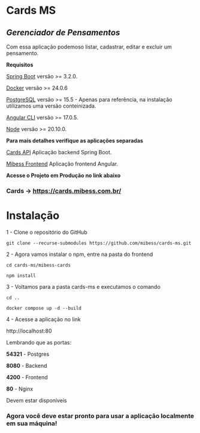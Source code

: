 # Cards MS

## _Gerenciador de Pensamentos_

Com essa aplicação podemoso listar, cadastrar, editar e excluir um pensamento.

**Requisitos**

[Spring Boot](https://start.spring.io/) versão >= 3.2.0.

[Docker](https://www.docker.com/get-started/) versão >= 24.0.6

[PostgreSQL](https://www.postgresql.org/download/) versão >= 15.5 - Apenas para referência, na instalação utilizamos uma versão conteinizada.

[Angular CLI](https://angular.dev/) versão >= 17.0.5.

[Node](https://nodejs.org/en) versão >= 20.10.0.

**Para mais detalhes verifique as aplicações separadas**

[Cards API](https://github.com/mibess/card-api) Aplicação backend Spring Boot.

[Mibess Frontend](https://github.com/mibess/mibess-cards) Aplicação frontend Angular.

**Acesse o Projeto em Produção no link abaixo**

### Cards -> https://cards.mibess.com.br/

# Instalação

1 - Clone o repositório do GitHub

```
git clone --recurse-submodules https://github.com/mibess/cards-ms.git
```

2 - Agora vamos instalar o npm, entre na pasta do frontend

```
cd cards-ms/mibess-cards
```

```
npm install
```

3 - Voltamos para a pasta cards-ms e executamos o comando

```
cd ..
```

```
docker compose up -d --build
```

4 - Acesse a aplicação no link

http://localhost:80

Lembrando que as portas:

**54321** - Postgres

**8080** - Backend

**4200** - Frontend

**80** - Nginx

Devem estar disponíveis

### Agora você deve estar pronto para usar a aplicação localmente em sua máquina!
